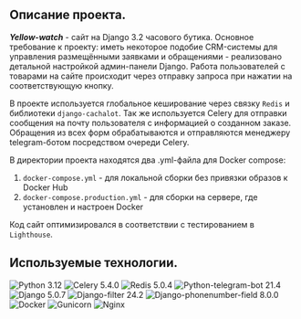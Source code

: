 ## Описание проекта.

_**Yellow-watch**_ - сайт на Django 3.2 часового бутика. Основное требование к проекту: иметь некоторое подобие CRM-системы для управления размещёнными заявками и обращениями - реализовано детальной настройкой админ-панели Django. Работа пользователей с товарами на сайте происходит через отправку запроса при нажатии на соответствующую кнопку.

В проекте используется глобальное кеширование через связку `Redis` и библиотеки `django-cachalot`. Так же используется Celery для отправки сообщения на почту пользователя с информацией о созданном заказе.
Обращения из всех форм обрабатываются и отправляются менеджеру telegram-ботом посредством очереди Celery.

В директории проекта находятся два .yml-файла для Docker compose:  
1. `docker-compose.yml` - для локальной сборки без привязки образов к Docker Hub
2. `docker-compose.production.yml` - для сборки на сервере, где установлен и настроен Docker

Код сайт оптимизировался в соответствии с тестированием в `Lighthouse`.

## Используемые технологии.

![Python 3.12](https://img.shields.io/badge/Python-3.12-brightgreen.svg?style=flat&logo=python&logoColor=white)
![Celery 5.4.0](https://img.shields.io/badge/Celery-5.4.0-brightgreen.svg?style=flat&logo=selery&logoColor=white)
![Redis 5.0.4](https://img.shields.io/badge/Redis-5.0.4-brightgreen.svg?style=flat&logo=redis&logoColor=white)
![Python-telegram-bot 21.4](https://img.shields.io/badge/python--telegram--bot-21.1.1-brightgreen.svg?style=flat&logo=python&logoColor=white)
![Django 5.0.7](https://img.shields.io/badge/Django-5.0.4-brightgreen.svg?style=flat&logo=django&logoColor=white)
![Django-filter 24.2](https://img.shields.io/badge/Django--filter-24.2-brightgreen.svg?style=flat&logo=django&logoColor=white)
![Django-phonenumber-field 8.0.0](https://img.shields.io/badge/Django--phonenumber--field-8.0.0-brightgreen.svg?style=flat&logo=django&logoColor=white)
![Docker](https://img.shields.io/badge/Docker-brightgreen.svg?style=flat&logo=docker&logoColor=white&color=blue)
![Gunicorn](https://img.shields.io/badge/Gunicorn-brightgreen.svg?style=flat&logo=gunicorn&logoColor=white&color=blue)
![Nginx](https://img.shields.io/badge/Nginx-brightgreen.svg?style=flat&logo=nginx&logoColor=white&color=blue)
